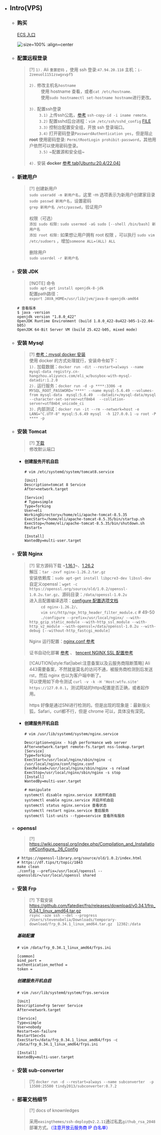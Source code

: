 * ## Intro(VPS)

    + ### 购买

        [ECS 入口](https://ecs.console.aliyun.com/)

        ![](/.images/other/misc/vps/vps-config-preview-01.png ':size=100% :align=center')

    + ### 配置远程登录

        > [?] `1).` Ali `重置密码` ，使用 ssh 登录:`47.94.20.118` 主机：`i-2zeeuol1151zswgxvpf5`
        <br><br>`2).` 修改主机名`hostname`
        <br><span style='padding-left:2.7em'/>使用 hostname 查看，或者`cat /etc/hostname`.
        <br><span style='padding-left:2.7em'/>使用`sudo hostnamectl set-hostname hostname`进行更改。
        <br><br>`3).` 配置ssh登录
        <br><span style='padding-left:2.3em'/>`3.1)` 上传ssh公匙，[参考](/docs/devops/network/ssh.md#ssh-copy-id使用) `ssh-copy-id -i iname remote`.
        <br><span style='padding-left:2.3em'/>`3.2)` 配置sshd后台进程：`vim /etc/ssh/sshd_config` [FILE](https://github.com/12302-bak/configure-files/blob/master/conf/_home/.ssh/_etc_ssh/sshd_config)
        <br><span style='padding-left:2.3em'/>`3.3)` 控制台配置安全组，开放 ssh 登录端口。
        <br><span style='padding-left:2.3em'/>`3.4)` 打开密码登录`PasswordAuthentication yes`，但是阻止 **root** 使用密码登录: `PermitRootLogin prohibit-password`，其他用户依然可以使用密码登录。
        <br><span style='padding-left:2.3em'/>`3.5)` ~配置源和安全组~
        <br><br>`4).` 安装 **docker** [参考 tab[Ubuntu:20.4/22.04]](/docs/devops/docker/docker.md#安装 )

    + ### 新建用户

        > [?] 创建新用户
        <br>`sudo useradd -m 新用户名`，这里 -m 选项表示为新用户创建家目录
        <br>`sudo passwd 新用户名`，设置密码
        <br>`grep 新用户名 /etc/passwd`，验证用户
        <br><br>权限（可选）
        <br>`添加 sudo 权限:` `sudo usermod -aG sudo [--shell /bin/bash] 新用户名`
        <br>`添加 root 权限:` 如果想让用户拥有 root 权限 ，可以执行 `sudo vim /etc/sudoers` ，增加`someone ALL=(ALL) ALL`
        <br><br>删除用户
        <br>`sudo userdel -r 新用户名`

    + ### 安装 JDK

        <!-- panels:start -->
        <!-- div:left-panel-50 -->
        > [!NOTE] 命令
        <br>`sudo apt-get install openjdk-8-jdk`
        <br>配置path路径：
        <br>`export JAVA_HOME=/usr/lib/jvm/java-8-openjdk-amd64`
        <!-- div:right-panel-50 -->
        ```shell
        # 查看版本
        $ java -version
        openjdk version "1.8.0_422"
        OpenJDK Runtime Environment (build 1.8.0_422-8u422-b05-1~22.04-b05)
        OpenJDK 64-Bit Server VM (build 25.422-b05, mixed mode)
        ```
        <!-- panels:end -->

    + ### 安装 Mysql

        > [?] [参考：mysql docker 安装](/doc/framework/mysql/install/#docker) 
        <br>使用 docker 的方式处理就行，安装命令如下：
        <br>`1).` 加载数据：`docker run -dit --restart=always --name mysql-data registry.cn-hangzhou.aliyuncs.com/eli_w/busybox-with-mysql-datadir:1.2.0`
        <br>`2).` 运行服务：`docker run -d -p ****:3306 -e MYSQL_ROOT_PASSWORD='****' --name mysql-5.6.49 --volumes-from mysql-data  mysql:5.6.49  --datadir=/mysql-data/mysql  --character-set-server=utf8mb4  --collation-server=utf8mb4_unicode_ci`
        <br>`3).` 内部测试：`docker run -it --rm --network=host -e LANG="C.UTF-8" mysql:5.6.49 mysql  -h 127.0.0.1 -u root -P **** -p`

    + ### 安装 Tomcat

        > [?] [下载](https://archive.apache.org/dist/tomcat/tomcat-8/v8.5.35/bin/apache-tomcat-8.5.35.tar.gz)
        <br> 修改默认端口

        - #### 创建服务开机自启
        
            ```shell
            # vim /etc/systemd/system/tomcat8.service

            [Unit]
            Description=tomcat 8 Service
            After=network.target

            [Service]
            # Type=simple
            Type=forking
            User=eli
            WorkingDirectory=/home/eli/apache-tomcat-8.5.35
            ExecStart=/home/eli/apache-tomcat-8.5.35/bin/startup.sh
            ExecStop=/home/eli/apache-tomcat-8.5.35/bin/shutdown.sh
            Restart=

            [Install]
            WantedBy=multi-user.target
            ```

    + ### 安装 Nginx

        > [?] 官方源码下载  ~[1.16.1](https://nginx.org/download/nginx-1.16.1.tar.gz)~、[1.26.2](https://nginx.org/download/nginx-1.26.2.tar.gz)
        <br>解压：`tar -zxvf nginx-1.26.2.tar.gz`
        <br>安装依赖库：`sudo apt-get install libpcre3-dev libssl-dev`
        <br>自定义openssl：`wget -c https://openssl.org/source/old/1.0.2/openssl-1.0.2u.tar.gz`、源码目录：`/data/openssl-1.0.2u`
        <br>进入且配置编译选项：[configure 配置选项文档](https://nginx.org/en/docs/configure.html)
        <br><span style='padding-left:2.7em'/>`cd nginx-1.26.2/`、
        <br><span style='padding-left:2.7em'/>`vim src/http/ngx_http_header_filter_module.c` # 49-50
        <br><span style='padding-left:2.7em'/>`./configure --prefix=/usr/local/nginx/ --with-http_gzip_static_module --with-http_ssl_module --with-http_v2_module --with-openssl=/data/openssl-1.0.2u --with-debug [--without-http_fastcgi_module]`
        <br><br>Nginx 运行配置：[nginx.conf 参考](https://github.com/12302-bak/configure-files/blob/master/conf/_other/nginx/conf/nginx.conf)
        <br><br>证书自动化部署 [参考](/docs/devops/nginx/nginx.md#使用-acmesh-自动化管理-ssltsl证书) 、 [tencent NGINX SSL 配置参考](https://cloud.tencent.com/document/product/400/4143)

        > [!CAUTION|style:flat|label:注意备案以及云服务商阻断策略]  Ali 443需要备案，不然就是莫名的访问不通，被服务商检测到后发送rst，然后 nginx 也以为客户端中断了。
        <br> 可以使用如下命令测试 `curl -v -k -H 'Host:wtfu.site' https://127.0.0.1`，测试网站的https配置是否正确，或者起作用。
        <br><br>https 好像是通过SNI进行检测的。但是出现的现象是：最新版火狐，Safari，curl都不行，但是 chrome 可以，具体没有深究。
        - #### 创建服务开机自启

            ```shell
            # vim /usr/lib/systemd/system/nginx.service

            Description=nginx - high performance web server
            After=network.target remote-fs.target nss-lookup.target
            [Service]
            Type=forking
            ExecStart=/usr/local/nginx/sbin/nginx -c /usr/local/nginx/conf/nginx.conf
            ExecReload=/usr/local/nginx/sbin/nginx -s reload
            ExecStop=/usr/local/nginx/sbin/nginx -s stop
            [Install]
            WantedBy=multi-user.target

            # manipulate
            systemctl disable nginx.service 关闭开机自启
            systemctl enable nginx.service 开启开机自启
            systemctl status nginx.service 查看状态
            systemctl restart nginx.service 重启服务
            systemctl list-units --type=service 查看所有服务
            ```
    + ### openssl

        > [?] https://wiki.openssl.org/index.php/Compilation_and_Installation#Configure_.26_Config

        ```shell
        # https://openssl-library.org/source/old/1.0.2/index.html
        # https://df.tips/t/topic/1843
        make clean
        ./config --prefix=/usr/local/openssl --openssldir=/usr/local/openssl shared
        ```

    + ### 安装 Frp

        > [?] 下载安装
        <br> https://github.com/fatedier/frp/releases/download/v0.34.1/frp_0.34.1_linux_amd64.tar.gz
        <br>`rsync -aze ssh --del --progress /Users/stevenobelia/Downloads/temporary-download/frp_0.34.1_linux_amd64.tar.gz  12302:/data`

        <!-- panels:start -->
        <!-- div:left-panel-50 -->
        ##### 基础配置

        ```shell
        # vim /data/frp_0.34.1_linux_amd64/frps.ini

        [common]
        bind_port = 
        authentication_method = 
        token = 
        ```
        <!-- div:right-panel-50 -->
        ##### 创建服务开机自启

        ```shell
        # vim /usr/lib/systemd/system/frps.service
        
        [Unit]
        Description=Frp Server Service
        After=network.target

        [Service]
        Type=simple
        User=nobody
        Restart=on-failure
        RestartSec=5s
        ExecStart=/data/frp_0.34.1_linux_amd64/frps -c /data/frp_0.34.1_linux_amd64/frps.ini

        [Install]
        WantedBy=multi-user.target
        ```
        <!-- panels:end -->

    + ### 安装 sub-converter

        > [?] `docker run -d --restart=always --name subconverter  -p 13500:25500 tindy2013/subconverter:0.7.2`

    + ### 部署文档细节

        > [?] docs of knownledges
        <br><br>采用`easingthemes/ssh-deploy@v2.2.11`通过私匙`github_rsa_2048`部署方式。<span style='color:blue'>（注意开放云服务商 IP 白名单）</span>
